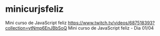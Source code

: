# minicurjsfeliz
 Mini curso de JavaScript feliz 
 https://www.twitch.tv/videos/687518393?collection=ytNmp6EnJBbSoQ
 Mini curso de JavaScript feliz - Dia 01/04 
